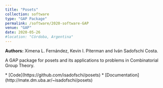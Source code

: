 ```yaml
---
title: "Posets"
collection: software
type: "GAP Package"
permalink: /software/2020-software-GAP
venue: "GAP"
date: 2020-05-26
#location: "Córdoba, Argentina"
---
```



**Authors:** Ximena L. Fernández, Kevin I. Piterman and Iván Sadofschi Costa.
<p>A GAP package for posets and its applications to problems in Combinatorial Group Theory.</p>
* [Code](https://github.com/isadofschi/posets)
* [Documentation](http://mate.dm.uba.ar/~isadofschi/posets)
</p>

